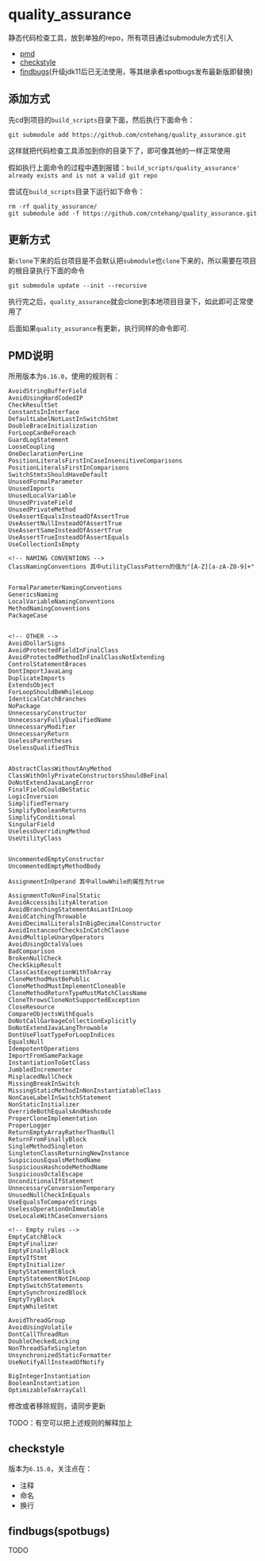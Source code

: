 # quality_assurance

静态代码检查工具，放到单独的repo，所有项目通过submodule方式引入

- [pmd](https://pmd.github.io/latest/index.html)
- [checkstyle](https://github.com/checkstyle/checkstyle)
- [findbugs](https://github.com/findbugsproject/findbugs)(升级jdk11后已无法使用，等其继承者spotbugs发布最新版即替换)

## 添加方式

先cd到项目的`build_scripts`目录下面，然后执行下面命令：

```shell
git submodule add https://github.com/cntehang/quality_assurance.git
```

这样就把代码检查工具添加到你的目录下了，即可像其他的一样正常使用

假如执行上面命令的过程中遇到报错：`build_scripts/quality_assurance' already exists and is not a valid git repo`

尝试在`build_scripts`目录下运行如下命令：

```shell
rm -rf quality_assurance/
git submodule add -f https://github.com/cntehang/quality_assurance.git
```

## 更新方式

新`clone`下来的后台项目是不会默认把`submodule`也`clone`下来的，所以需要在项目的根目录执行下面的命令

```shell
git submodule update --init --recursive
```

执行完之后，`quality_assurance`就会clone到本地项目目录下，如此即可正常使用了

后面如果`quality_assurance`有更新，执行同样的命令即可.

## PMD说明

所用版本为`6.16.0`，使用的规则有：

```text
AvoidStringBufferField
AvoidUsingHardCodedIP
CheckResultSet
ConstantsInInterface
DefaultLabelNotLastInSwitchStmt
DoubleBraceInitialization
ForLoopCanBeForeach
GuardLogStatement
LooseCoupling
OneDeclarationPerLine
PositionLiteralsFirstInCaseInsensitiveComparisons
PositionLiteralsFirstInComparisons
SwitchStmtsShouldHaveDefault
UnusedFormalParameter
UnusedImports
UnusedLocalVariable
UnusedPrivateField
UnusedPrivateMethod
UseAssertEqualsInsteadOfAssertTrue
UseAssertNullInsteadOfAssertTrue
UseAssertSameInsteadOfAssertTrue
UseAssertTrueInsteadOfAssertEquals
UseCollectionIsEmpty

<!-- NAMING CONVENTIONS -->
ClassNamingConventions 其中utilityClassPattern的值为"[A-Z][a-zA-Z0-9]+"


FormalParameterNamingConventions
GenericsNaming
LocalVariableNamingConventions
MethodNamingConventions
PackageCase


<!-- OTHER -->
AvoidDollarSigns
AvoidProtectedFieldInFinalClass
AvoidProtectedMethodInFinalClassNotExtending
ControlStatementBraces
DontImportJavaLang
DuplicateImports
ExtendsObject
ForLoopShouldBeWhileLoop
IdenticalCatchBranches
NoPackage
UnnecessaryConstructor
UnnecessaryFullyQualifiedName
UnnecessaryModifier
UnnecessaryReturn
UselessParentheses
UselessQualifiedThis


AbstractClassWithoutAnyMethod
ClassWithOnlyPrivateConstructorsShouldBeFinal
DoNotExtendJavaLangError
FinalFieldCouldBeStatic
LogicInversion
SimplifiedTernary
SimplifyBooleanReturns
SimplifyConditional
SingularField
UselessOverridingMethod
UseUtilityClass


UncommentedEmptyConstructor
UncommentedEmptyMethodBody

AssignmentInOperand 其中allowWhile的属性为true

AssignmentToNonFinalStatic
AvoidAccessibilityAlteration
AvoidBranchingStatementAsLastInLoop
AvoidCatchingThrowable
AvoidDecimalLiteralsInBigDecimalConstructor
AvoidInstanceofChecksInCatchClause
AvoidMultipleUnaryOperators
AvoidUsingOctalValues
BadComparison
BrokenNullCheck
CheckSkipResult
ClassCastExceptionWithToArray
CloneMethodMustBePublic
CloneMethodMustImplementCloneable
CloneMethodReturnTypeMustMatchClassName
CloneThrowsCloneNotSupportedException
CloseResource
CompareObjectsWithEquals
DoNotCallGarbageCollectionExplicitly
DoNotExtendJavaLangThrowable
DontUseFloatTypeForLoopIndices
EqualsNull
IdempotentOperations
ImportFromSamePackage
InstantiationToGetClass
JumbledIncrementer
MisplacedNullCheck
MissingBreakInSwitch
MissingStaticMethodInNonInstantiatableClass
NonCaseLabelInSwitchStatement
NonStaticInitializer
OverrideBothEqualsAndHashcode
ProperCloneImplementation
ProperLogger
ReturnEmptyArrayRatherThanNull
ReturnFromFinallyBlock
SingleMethodSingleton
SingletonClassReturningNewInstance
SuspiciousEqualsMethodName
SuspiciousHashcodeMethodName
SuspiciousOctalEscape
UnconditionalIfStatement
UnnecessaryConversionTemporary
UnusedNullCheckInEquals
UseEqualsToCompareStrings
UselessOperationOnImmutable
UseLocaleWithCaseConversions

<!-- Empty rules -->
EmptyCatchBlock
EmptyFinalizer
EmptyFinallyBlock
EmptyIfStmt
EmptyInitializer
EmptyStatementBlock
EmptyStatementNotInLoop
EmptySwitchStatements
EmptySynchronizedBlock
EmptyTryBlock
EmptyWhileStmt

AvoidThreadGroup
AvoidUsingVolatile
DontCallThreadRun
DoubleCheckedLocking
NonThreadSafeSingleton
UnsynchronizedStaticFormatter
UseNotifyAllInsteadOfNotify

BigIntegerInstantiation
BooleanInstantiation
OptimizableToArrayCall
```

修改或者移除规则，请同步更新

TODO：有空可以把上述规则的解释加上

## checkstyle

版本为`6.15.0`，关注点在：

- 注释
- 命名
- 换行

## findbugs(spotbugs)

TODO